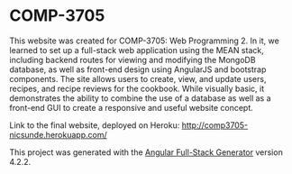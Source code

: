 # COMP-3705
This website was created for COMP-3705: Web Programming 2. In it, we learned to set up a full-stack web application using the MEAN stack, including backend routes for viewing and modifying the MongoDB database, as well as front-end design using AngularJS and bootstrap components. The site allows users to create, view, and update users, recipes, and recipe reviews for the cookbook. While visually basic, it demonstrates the ability to combine the use of a database as well as a front-end GUI to create a responsive and useful website concept.

Link to the final website, deployed on Heroku: http://comp3705-nicsunde.herokuapp.com/

This project was generated with the [Angular Full-Stack Generator](https://github.com/DaftMonk/generator-angular-fullstack) version 4.2.2.
